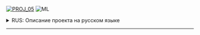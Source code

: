 [![PROJ_05](https://img.shields.io/badge/open%20PROJ-05-success)](https://github.com/imeleges/YPDS_Projects/tree/main/PROJ_05/cellular_tariffs_recommendations.ipynb)
![ML](https://img.shields.io/static/v1?label=&message=ML&color=blue)

<details>
<summary>RUS: Описание проекта на русском языке</summary>

## "Рекомендация тарифов для телеком-компании"  

## Задачи проекта  
На основе данных клиентов оператора сотовой связи требуется построить модель которая выберет подходящий тариф.

## Описание проекта
Разработана система, способная проанализировать поведение клиентов и предложить пользователям новый тариф.  
Построена модель для задачи классификации, которая выберет подходящий тариф.  
Построена модель с максимально большим значением accuracy.  
Доля правильных ответов доведена до 0.75. Проверены accuracy на тестовой выборке.

**Направление деятельности**  
[![Data Analyst](https://img.shields.io/static/v1?label=trend&message=Data%20Analyst&color=218c74)](#)
[![Data Scientist](https://img.shields.io/static/v1?label=trend&message=Data%20Scientist&color=706fd3)](#)

**Навыки и инструменты**  
[![Pandas](https://img.shields.io/static/v1?label=tool&message=Pandas&color=40407a)](#)
[![Python](https://img.shields.io/static/v1?label=tool&message=Python&color=33d9b2)](#)
[![Scikit-learn](https://img.shields.io/static/v1?label=tool&message=Sklearn&color=ff793f)](#)  

[![Машинное обучение](https://img.shields.io/static/v1?label=skill&message=Машинное%20обучение&color=blue)](#)

</details>

***